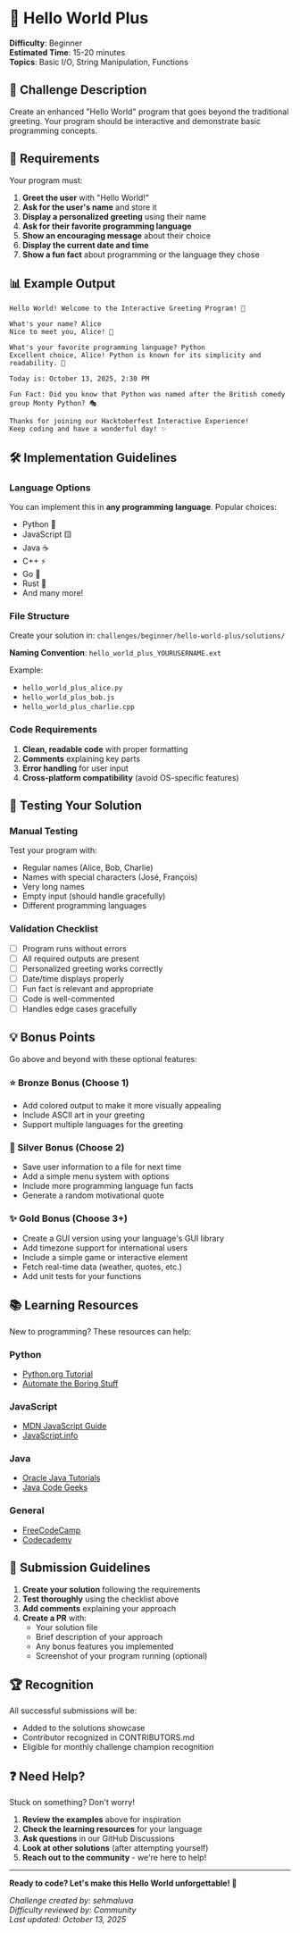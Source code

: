 # 🌱 Hello World Plus

**Difficulty**: Beginner  
**Estimated Time**: 15-20 minutes  
**Topics**: Basic I/O, String Manipulation, Functions

## 📝 Challenge Description

Create an enhanced "Hello World" program that goes beyond the traditional greeting. Your program should be interactive and demonstrate basic programming concepts.

## 🎯 Requirements

Your program must:

1. **Greet the user** with "Hello World!"
2. **Ask for the user's name** and store it
3. **Display a personalized greeting** using their name
4. **Ask for their favorite programming language**
5. **Show an encouraging message** about their choice
6. **Display the current date and time**
7. **Show a fun fact** about programming or the language they chose

## 📊 Example Output

```
Hello World! Welcome to the Interactive Greeting Program! 🎉

What's your name? Alice
Nice to meet you, Alice! 👋

What's your favorite programming language? Python
Excellent choice, Alice! Python is known for its simplicity and readability. 🐍

Today is: October 13, 2025, 2:30 PM

Fun Fact: Did you know that Python was named after the British comedy group Monty Python? 🎭

Thanks for joining our Hacktoberfest Interactive Experience! 
Keep coding and have a wonderful day! ✨
```

## 🛠️ Implementation Guidelines

### Language Options
You can implement this in **any programming language**. Popular choices:
- Python 🐍
- JavaScript 🟨
- Java ☕
- C++ ⚡
- Go 🔵
- Rust 🦀
- And many more!

### File Structure
Create your solution in: `challenges/beginner/hello-world-plus/solutions/`

**Naming Convention**: `hello_world_plus_YOURUSERNAME.ext`

Example:
- `hello_world_plus_alice.py`
- `hello_world_plus_bob.js`
- `hello_world_plus_charlie.cpp`

### Code Requirements
1. **Clean, readable code** with proper formatting
2. **Comments** explaining key parts
3. **Error handling** for user input
4. **Cross-platform compatibility** (avoid OS-specific features)

## 🧪 Testing Your Solution

### Manual Testing
Test your program with:
- Regular names (Alice, Bob, Charlie)
- Names with special characters (José, François)
- Very long names
- Empty input (should handle gracefully)
- Different programming languages

### Validation Checklist
- [ ] Program runs without errors
- [ ] All required outputs are present
- [ ] Personalized greeting works correctly
- [ ] Date/time displays properly
- [ ] Fun fact is relevant and appropriate
- [ ] Code is well-commented
- [ ] Handles edge cases gracefully

## 💡 Bonus Points

Go above and beyond with these optional features:

### ⭐ Bronze Bonus (Choose 1)
- Add colored output to make it more visually appealing
- Include ASCII art in your greeting
- Support multiple languages for the greeting

### 🌟 Silver Bonus (Choose 2)
- Save user information to a file for next time
- Add a simple menu system with options
- Include more programming language fun facts
- Generate a random motivational quote

### ✨ Gold Bonus (Choose 3+)
- Create a GUI version using your language's GUI library
- Add timezone support for international users
- Include a simple game or interactive element
- Fetch real-time data (weather, quotes, etc.)
- Add unit tests for your functions

## 📚 Learning Resources

New to programming? These resources can help:

### Python
- [Python.org Tutorial](https://docs.python.org/3/tutorial/)
- [Automate the Boring Stuff](https://automatetheboringstuff.com/)

### JavaScript
- [MDN JavaScript Guide](https://developer.mozilla.org/en-US/docs/Web/JavaScript/Guide)
- [JavaScript.info](https://javascript.info/)

### Java
- [Oracle Java Tutorials](https://docs.oracle.com/javase/tutorial/)
- [Java Code Geeks](https://www.javacodegeeks.com/)

### General
- [FreeCodeCamp](https://www.freecodecamp.org/)
- [Codecademy](https://www.codecademy.com/)

## 🎉 Submission Guidelines

1. **Create your solution** following the requirements
2. **Test thoroughly** using the checklist above
3. **Add comments** explaining your approach
4. **Create a PR** with:
   - Your solution file
   - Brief description of your approach
   - Any bonus features you implemented
   - Screenshot of your program running (optional)

## 🏆 Recognition

All successful submissions will be:
- Added to the solutions showcase
- Contributor recognized in CONTRIBUTORS.md
- Eligible for monthly challenge champion recognition

## ❓ Need Help?

Stuck on something? Don't worry!

1. **Review the examples** above for inspiration
2. **Check the learning resources** for your language
3. **Ask questions** in our GitHub Discussions
4. **Look at other solutions** (after attempting yourself)
5. **Reach out to the community** - we're here to help!

---

**Ready to code? Let's make this Hello World unforgettable! 🚀**

*Challenge created by: sehmaluva*  
*Difficulty reviewed by: Community*  
*Last updated: October 13, 2025*